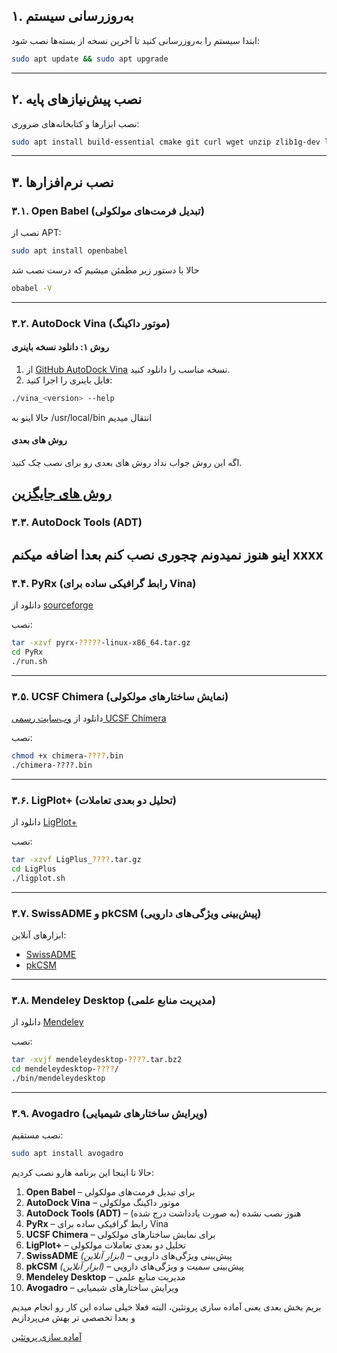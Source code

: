 ## ۱. به‌روزرسانی سیستم

ابتدا سیستم را به‌روزرسانی کنید تا آخرین نسخه از بسته‌ها نصب شود:

```bash
sudo apt update && sudo apt upgrade
```

---

## ۲. نصب پیش‌نیازهای پایه

نصب ابزارها و کتابخانه‌های ضروری:

```bash
sudo apt install build-essential cmake git curl wget unzip zlib1g-dev libglu1-mesa libxi-dev libxmu-dev libpng-dev libfreetype6-dev default-jre
```

---

## ۳. نصب نرم‌افزارها

### ۳.۱. Open Babel (تبدیل فرمت‌های مولکولی)

نصب از APT:

```bash
sudo apt install openbabel
```
حالا با دستور زیر مطمئن میشیم که درست نصب شد
```bash
obabel -V
```

---

### ۳.۲. AutoDock Vina (موتور داکینگ)

#### روش ۱: دانلود نسخه باینری

1. از [GitHub AutoDock Vina](https://github.com/ccsb-scripps/AutoDock-Vina/releases) نسخه مناسب را دانلود کنید.
2. فایل باینری را اجرا کنید:

```bash
./vina_<version> --help
```
حالا اینو به /usr/local/bin انتقال میدیم

#### روش های بعدی
اگه این روش جواب نداد روش های بعدی رو برای نصب 
چک کنید.

[روش های جایگزین](Adv-other-installation-fa.md)
---

### ۳.۳. AutoDock Tools (ADT)
اینو هنوز نمیدونم چجوری نصب کنم
بعدا اضافه میکنم 
xxxx
---

### ۳.۴. PyRx (رابط گرافیکی ساده برای Vina)

دانلود از [sourceforge](https://sourceforge.net/projects/pyrx/)

نصب:

```bash
tar -xzvf pyrx-?????-linux-x86_64.tar.gz 
cd PyRx
./run.sh 
```

---

### ۳.۵. UCSF Chimera (نمایش ساختارهای مولکولی)

دانلود از [وب‌سایت رسمی UCSF Chimera](https://www.cgl.ucsf.edu/chimera/download.html)

نصب:

```bash
chmod +x chimera-????.bin
./chimera-????.bin
```

---

### ۳.۶. LigPlot+ (تحلیل دو بعدی تعاملات)

دانلود از [LigPlot+](https://www.ebi.ac.uk/thornton-srv/software/LigPlus/)

نصب:

```bash
tar -xzvf LigPlus_????.tar.gz
cd LigPlus
./ligplot.sh
```

---

### ۳.۷. SwissADME و pkCSM (پیش‌بینی ویژگی‌های دارویی)

ابزارهای آنلاین:

* [SwissADME](https://www.swissadme.ch/)
* [pkCSM](https://biosig.lab.uq.edu.au/pkcsm/)

---

### ۳.۸. Mendeley Desktop (مدیریت منابع علمی)

دانلود از [Mendeley](https://desktop-download.mendeley.com/download/linux/)

نصب:

```bash
tar -xvjf mendeleydesktop-????.tar.bz2
cd mendeleydesktop-????/
./bin/mendeleydesktop
```

---

### ۳.۹. Avogadro (ویرایش ساختارهای شیمیایی)

نصب مستقیم:

```bash
sudo apt install avogadro
```

حالا تا اینجا این برنامه هارو نصب کردیم:

1. **Open Babel** – برای تبدیل فرمت‌های مولکولی
2. **AutoDock Vina** – موتور داکینگ مولکولی
3. **AutoDock Tools (ADT)** – هنوز نصب نشده (به صورت یادداشت درج شده)
4. **PyRx** – رابط گرافیکی ساده برای Vina
5. **UCSF Chimera** – برای نمایش ساختارهای مولکولی
6. **LigPlot+** – تحلیل دو بعدی تعاملات مولکولی
7. **SwissADME** *(ابزار آنلاین)* – پیش‌بینی ویژگی‌های دارویی
8. **pkCSM** *(ابزار آنلاین)* – پیش‌بینی سمیت و ویژگی‌های دارویی
9. **Mendeley Desktop** – مدیریت منابع علمی
10. **Avogadro** – ویرایش ساختارهای شیمیایی

بریم بخش بعدی یعنی آماده سازی پروتئین، البته فعلا خیلی ساده این کار رو انجام میدیم و بعدا تخصصی تر بهش می‌پردازیم 

[آماده سازی پروتئین](protein-preparation-fa.md)